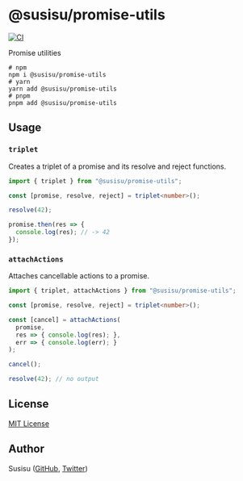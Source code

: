 # @susisu/promise-utils

[![CI](https://github.com/susisu/promise-utils/workflows/CI/badge.svg)](https://github.com/susisu/promise-utils/actions?query=workflow%3ACI)

Promise utilities

``` shell
# npm
npm i @susisu/promise-utils
# yarn
yarn add @susisu/promise-utils
# pnpm
pnpm add @susisu/promise-utils
```

## Usage

### `triplet`

Creates a triplet of a promise and its resolve and reject functions.

``` typescript
import { triplet } from "@susisu/promise-utils";

const [promise, resolve, reject] = triplet<number>();

resolve(42);

promise.then(res => {
  console.log(res); // -> 42
});
```

### `attachActions`

Attaches cancellable actions to a promise.

``` typescript
import { triplet, attachActions } from "@susisu/promise-utils";

const [promise, resolve, reject] = triplet<number>();

const [cancel] = attachActions(
  promise,
  res => { console.log(res); },
  err => { console.log(err); }
);

cancel();

resolve(42); // no output
```

## License

[MIT License](http://opensource.org/licenses/mit-license.php)

## Author

Susisu ([GitHub](https://github.com/susisu), [Twitter](https://twitter.com/susisu2413))
